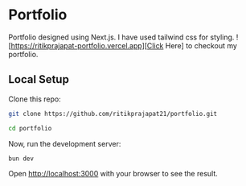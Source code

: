 # Portfolio

Portfolio designed using Next.js. I have used tailwind css for styling.
![https://ritikprajapat-portfolio.vercel.app][Click Here] to checkout my portfolio.

## Local Setup

Clone this repo:

```bash
git clone https://github.com/ritikprajapat21/portfolio.git

cd portfolio
```

Now, run the development server:

```bash
bun dev
```

Open [http://localhost:3000](http://localhost:3000) with your browser to see the result.
